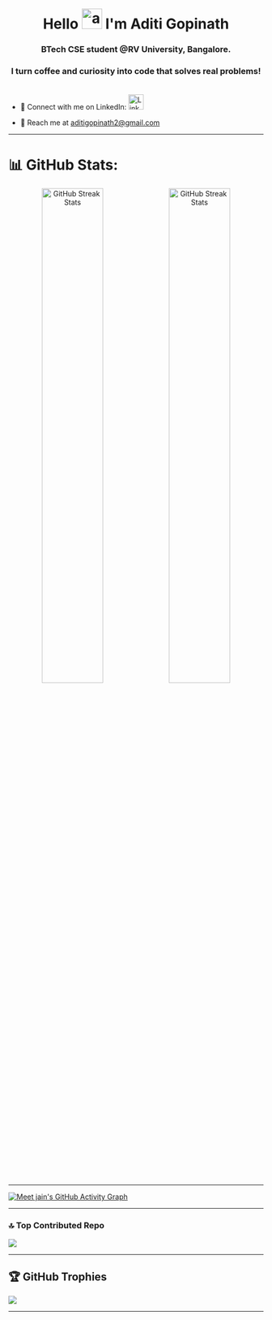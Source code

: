 <div>
  <h1 align="center">Hello <img src="https://fonts.gstatic.com/s/e/notoemoji/latest/1f44b_1f3fb/512.webp" height="40" width="40" alt="aditi-coder-11" /> I'm Aditi Gopinath </h1> 
<div>
<h3 align="center"> BTech CSE student @RV University, Bangalore. <br>
<h3 align="center"> I turn coffee and curiosity into code that solves real problems! <br>
<br>
</h3>

- 🔗 Connect with me on LinkedIn: <a href="https://www.linkedin.com/in/aditi-gopinath-904b2b291/" target="_blank">
  <img src="https://cdn.jsdelivr.net/gh/devicons/devicon/icons/linkedin/linkedin-original.svg" alt="LinkedIn" width="30" />
</a>

- 🔗 Reach me at aditigopinath2@gmail.com

---
# 📊 GitHub Stats:  
<div align="center">  
  <img src="https://github-readme-stats.vercel.app/api?username=aditi-coder-11&show_icons=true&show=reviews,prs_merged,prs_merged_percentage&theme=dark" width="49%" height="50%" alt="GitHub Streak Stats"/> 
  <img src="https://github-readme-streak-stats.herokuapp.com/?user=aditi-coder-11&theme=dark&hide_border=false" width="49%" height="50%" alt="GitHub Streak Stats">  
</div> 

---


<div>
  <a href="https://github.com/Meetjain1/github-readme-activity-graph">
    <img src="https://github-readme-activity-graph.vercel.app/graph?username=aditi-coder-11&theme=high-contrast" alt="Meet jain's GitHub Activity Graph" />
  </a>
</div>

---
### 🔝 Top Contributed Repo  
![](https://github-contributor-stats.vercel.app/api?username=aditi-coder-11&limit=5&theme=dark&combine_all_yearly_contributions=true)  


---

## 🏆 GitHub Trophies  
![](https://github-profile-trophy.vercel.app/?username=aditi-coder-11&theme=radical&no-frame=false&no-bg=false&margin-w=4)  

---




